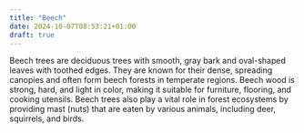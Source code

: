 ```yaml
---
title: "Beech"
date: 2024-10-07T08:53:21+01:00
draft: true
---
```


Beech trees are deciduous trees with smooth, gray bark and oval-shaped
leaves with toothed edges. They are known for their dense, spreading canopies
and often form beech forests in temperate regions. Beech wood is strong, hard,
and light in color, making it suitable for furniture, flooring, and cooking
utensils. Beech trees also play a vital role in forest ecosystems by providing
mast (nuts) that are eaten by various animals, including deer, squirrels, and
birds.
